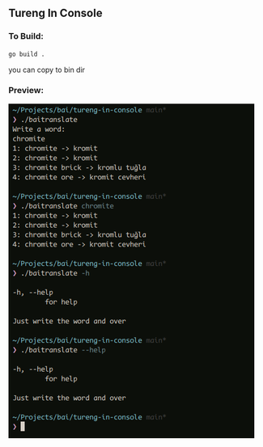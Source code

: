 ## Tureng In Console

### To Build:

```sh
go build .
```

you can copy to bin dir

### Preview:
<img src="./assets/preview.png"/>
